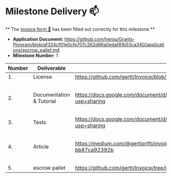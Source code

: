 # Milestone Delivery :mailbox:

**
The [invoice form :pencil:](https://docs.google.com/forms/d/e/1FAIpQLSfmNYaoCgrxyhzgoKQ0ynQvnNRoTmgApz9NrMp-hd8mhIiO0A/viewform)
has been filled out correctly for this milestone.**

* **Application Document:** https://github.com/herou/Grants-Program/blob/af324cf01e0cfe707c262d86a0edaf81b53ca340/applications/escrow_pallet.md
* **Milestone Number:** 1

| Number | Deliverable              | Link                                                                                 							                                                    | Notes |
|--------|--------------------------|-------------------------------------------------------------------------------------------------------------------------------------------------|-------|
| 1.     | License                  | https://github.com/gertt/Invoice/blob/invoice_system_milestone_1/LICENSE                                                                							 |Apache |
| 2.     | Documentation & Tutorial | https://docs.google.com/document/d/1NfbCE32XxGJFXaEI4YEcOV7F_3nVmSFDAG8BaM1BXlE/edit?usp=sharing                                                | The inline documentation is the lib.rs files of [escrow-pallet](https://github.com/herou/EscrowPallet/blob/eljo-prifti/escrow/pallets/escrow/src/lib.rs)      |
| 3.     | Tests                    | https://docs.google.com/document/d/1NfbCE32XxGJFXaEI4YEcOV7F_3nVmSFDAG8BaM1BXlE/edit?usp=sharing                                                |       |
| 4.     | Article                  | https://medium.com/@gertiprifti/invoice-pallet-built-on-top-of-substrate-framework-bb87ca92392b    							                                      | The article will be published once the milestone is approved      |
| 5.     | escrow pallet            | https://github.com/gertt/Invoice/tree/invoice_system_milestone_1     							                                                                    |       |
